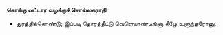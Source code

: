 **கொங்கு வட்டார வழக்குச் சொல்லகராதி**
- துரத்திக்கொண்டு; இப்படி தொரத்தீட்டு வெளெயாண்டீங்னா கீழே உளுந்தரோனு.

